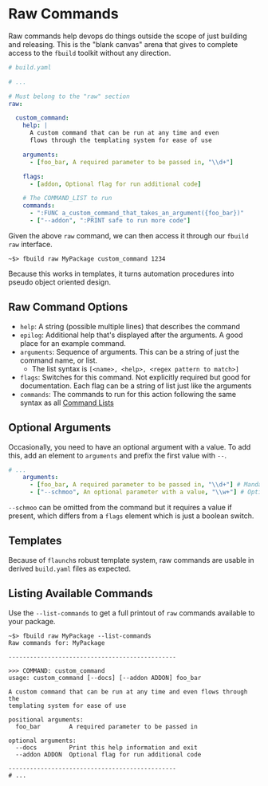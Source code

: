 # Raw Commands
Raw commands help devops do things outside the scope of just building and releasing. This is the "blank canvas" arena that gives to complete access to the `fbuild` toolkit without any direction.

```yaml
# build.yaml

# ...

# Must belong to the "raw" section
raw:

  custom_command:
    help: |
      A custom command that can be run at any time and even
      flows through the templating system for ease of use

    arguments:
      - [foo_bar, A required parameter to be passed in, "\\d+"]

    flags:
      - [addon, Optional flag for run additional code]

    # The COMMAND_LIST to run
    commands:
      - ":FUNC a_custom_command_that_takes_an_argument({foo_bar})"
      - ["--addon", ":PRINT safe to run more code"]
```

Given the above `raw` command, we can then access it through our `fbuild raw` interface.

```
~$> fbuild raw MyPackage custom_command 1234
```

Because this works in templates, it turns automation procedures into pseudo object oriented design.

## Raw Command Options

* `help`: A string (possible multiple lines) that describes the command
* `epilog`: Additional help that's displayed after the arguments. A good place for an example command.
* `arguments`: Sequence of arguments. This can be a string of just the command name, or list.
    * The list syntax is `[<name>, <help>, <regex pattern to match>]`
* `flags`: Switches for this command. Not explicitly required but good for documentation. Each flag can be a string of list just like the arguments
* `commands`: The commands to run for this action following the same syntax as all [Command Lists](build_commands.md)

## Optional Arguments
Occasionally, you need to have an optional argument with a value. To add this, add an element to `arguments` and prefix the first value with `--`.

```yaml
# ...
    arguments:
      - [foo_bar, A required parameter to be passed in, "\\d+"] # Mandatory
      - ["--schmoo", An optional parameter with a value, "\\w+"] # Optional
```

`--schmoo` can be omitted from the command but it requires a value if present, which differs from a `flags` element which is just a boolean switch.

## Templates
Because of `flaunch`s robust template system, raw commands are usable in derived `build.yaml` files as expected.


## Listing Available Commands
Use the `--list-commands` to get a full printout of `raw` commands available to your package.

```
~$> fbuild raw MyPackage --list-commands
Raw commands for: MyPackage

-----------------------------------------------

>>> COMMAND: custom_command
usage: custom_command [--docs] [--addon ADDON] foo_bar

A custom command that can be run at any time and even flows through the
templating system for ease of use

positional arguments:
  foo_bar        A required parameter to be passed in

optional arguments:
  --docs         Print this help information and exit
  --addon ADDON  Optional flag for run additional code

-----------------------------------------------
# ...
```

<!-- ## Command Arguments
The arguments supplied in our `custom_command` through the cli take the same form as those in our `build` and `deploy` command. To learn more, see the [:FUNC documentation about them](./build_commands.md#func-arguments)

> Note: Raw commands that have arguments will fail if any arguments are not supplied in the command


## Listing Commands
At any time, you can get a list of available `raw` commands from your package

```
~$> fbuild raw MyPackage --list-commands
Raw commands for: MyPackage
--------------------------------------------------------
- custom_command:
    A custom command that can be run at any time and even
    flows through the templating system for ease of use
    - Arguments:
        foo_bar: A required parameter to be passed in
# ... Additional commands
```
 -->